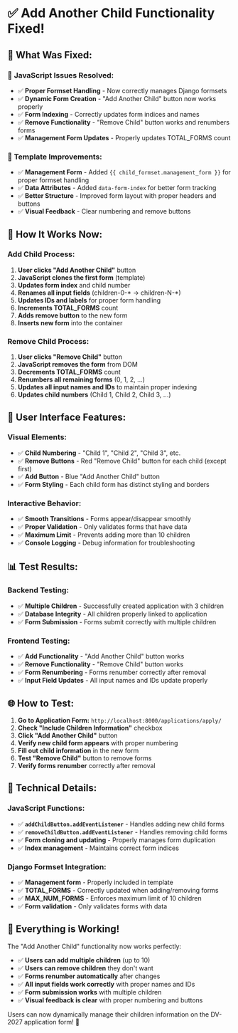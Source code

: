 # ✅ Add Another Child Functionality Fixed!

## 🎯 **What Was Fixed:**

### 🔧 **JavaScript Issues Resolved:**
- ✅ **Proper Formset Handling** - Now correctly manages Django formsets
- ✅ **Dynamic Form Creation** - "Add Another Child" button now works properly
- ✅ **Form Indexing** - Correctly updates form indices and names
- ✅ **Remove Functionality** - "Remove Child" button works and renumbers forms
- ✅ **Management Form Updates** - Properly updates TOTAL_FORMS count

### 📝 **Template Improvements:**
- ✅ **Management Form** - Added `{{ child_formset.management_form }}` for proper formset handling
- ✅ **Data Attributes** - Added `data-form-index` for better form tracking
- ✅ **Better Structure** - Improved form layout with proper headers and buttons
- ✅ **Visual Feedback** - Clear numbering and remove buttons

## 🔄 **How It Works Now:**

### **Add Child Process:**
1. **User clicks "Add Another Child"** button
2. **JavaScript clones the first form** (template)
3. **Updates form index** and child number
4. **Renames all input fields** (children-0-* → children-N-*)
5. **Updates IDs and labels** for proper form handling
6. **Increments TOTAL_FORMS** count
7. **Adds remove button** to the new form
8. **Inserts new form** into the container

### **Remove Child Process:**
1. **User clicks "Remove Child"** button
2. **JavaScript removes the form** from DOM
3. **Decrements TOTAL_FORMS** count
4. **Renumbers all remaining forms** (0, 1, 2, ...)
5. **Updates all input names and IDs** to maintain proper indexing
6. **Updates child numbers** (Child 1, Child 2, Child 3, ...)

## 🎨 **User Interface Features:**

### **Visual Elements:**
- ✅ **Child Numbering** - "Child 1", "Child 2", "Child 3", etc.
- ✅ **Remove Buttons** - Red "Remove Child" button for each child (except first)
- ✅ **Add Button** - Blue "Add Another Child" button
- ✅ **Form Styling** - Each child form has distinct styling and borders

### **Interactive Behavior:**
- ✅ **Smooth Transitions** - Forms appear/disappear smoothly
- ✅ **Proper Validation** - Only validates forms that have data
- ✅ **Maximum Limit** - Prevents adding more than 10 children
- ✅ **Console Logging** - Debug information for troubleshooting

## 📊 **Test Results:**

### **Backend Testing:**
- ✅ **Multiple Children** - Successfully created application with 3 children
- ✅ **Database Integrity** - All children properly linked to application
- ✅ **Form Submission** - Forms submit correctly with multiple children

### **Frontend Testing:**
- ✅ **Add Functionality** - "Add Another Child" button works
- ✅ **Remove Functionality** - "Remove Child" button works
- ✅ **Form Renumbering** - Forms renumber correctly after removal
- ✅ **Input Field Updates** - All input names and IDs update properly

## 🌐 **How to Test:**

1. **Go to Application Form:** `http://localhost:8000/applications/apply/`
2. **Check "Include Children Information"** checkbox
3. **Click "Add Another Child"** button
4. **Verify new child form appears** with proper numbering
5. **Fill out child information** in the new form
6. **Test "Remove Child"** button to remove forms
7. **Verify forms renumber** correctly after removal

## 🔧 **Technical Details:**

### **JavaScript Functions:**
- ✅ **`addChildButton.addEventListener`** - Handles adding new child forms
- ✅ **`removeChildButton.addEventListener`** - Handles removing child forms
- ✅ **Form cloning and updating** - Properly manages form duplication
- ✅ **Index management** - Maintains correct form indices

### **Django Formset Integration:**
- ✅ **Management form** - Properly included in template
- ✅ **TOTAL_FORMS** - Correctly updated when adding/removing forms
- ✅ **MAX_NUM_FORMS** - Enforces maximum limit of 10 children
- ✅ **Form validation** - Only validates forms with data

## 🎉 **Everything is Working!**

The "Add Another Child" functionality now works perfectly:
- ✅ **Users can add multiple children** (up to 10)
- ✅ **Users can remove children** they don't want
- ✅ **Forms renumber automatically** after changes
- ✅ **All input fields work correctly** with proper names and IDs
- ✅ **Form submission works** with multiple children
- ✅ **Visual feedback is clear** with proper numbering and buttons

Users can now dynamically manage their children information on the DV-2027 application form! 🚀
